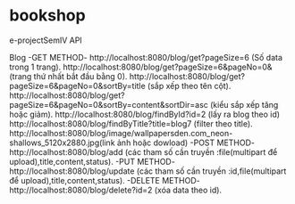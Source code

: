 # bookshop
e-projectSemIV
API

Blog
-GET METHOD-
http://localhost:8080/blog/get?pageSize=6  (Số data trong 1 trang).
http://localhost:8080/blog/get?pageSize=6&pageNo=0&  (trang thứ nhất bắt đầu bằng 0).
http://localhost:8080/blog/get?pageSize=6&pageNo=0&sortBy=title  (sắp xếp theo tên cột).
http://localhost:8080/blog/get?pageSize=6&pageNo=0&sortBy=content&sortDir=asc  (kiểu sắp xếp tăng hoặc giảm).
http://localhost:8080/blog/findById?id=2  (lấy ra blog theo id)
http://localhost:8080/blog/findByTitle?title=blog7  (filter theo title).
http://localhost:8080/blog/image/wallpapersden.com_neon-shallows_5120x2880.jpg(link ảnh hoặc dowload)
-POST METHOD-
http://localhost:8080/blog/add  (các tham số cần truyền :file(multipart để upload),title,content,status).
-PUT METHOD-
http://localhost:8080/blog/update  (các tham số cần truyền :id,file(multipart để upload),title,content,status).
-DELETE METHOD-
http://localhost:8080/blog/delete?id=2  (xóa data theo id).
